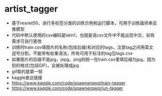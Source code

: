 # artist_tagger
- 基于resnet50，进行多标签分类的训练示例和运行脚本，可用于训练画师串反推模型
- 代码中默认使用的csv编码是latin1，也就是说csv文件中不能出现中文，如有需求可自行更改
- 训练时train.csv填图片的名称(包括后缀)和对应的tags，注意tag之间用英文逗号分割，不能带有权重语法，所有可用于标注的tag见tags.csv
- 如果图片的后缀不是jpg，jepg，png则统一在train.csv里填后缀为jpg，因为别的格式(包括GIF)，会被处理成jpg
- gif取的是第一帧
- kaggle直达链接
- https://www.kaggle.com/code/spawnerqwq/train-tagger
- https://www.kaggle.com/code/spawnerqwq/run-tagger
